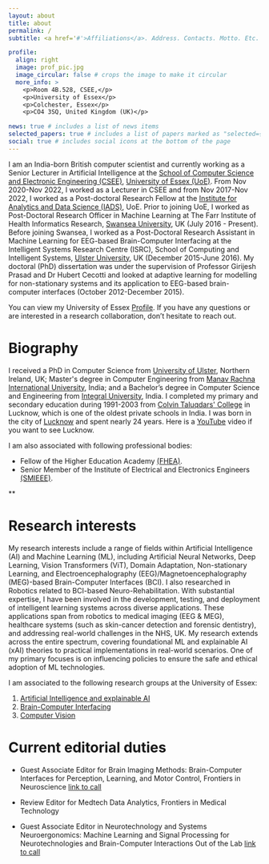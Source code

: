 ```yaml
---
layout: about
title: about
permalink: /
subtitle: <a href='#'>Affiliations</a>. Address. Contacts. Motto. Etc.

profile:
  align: right
  image: prof_pic.jpg
  image_circular: false # crops the image to make it circular
  more_info: >
    <p>Room 4B.528, CSEE,</p>
    <p>University of Essex</p>
    <p>Colchester, Essex</p>
    <p>CO4 3SQ, United Kingdom (UK)</p>

news: true # includes a list of news items
selected_papers: true # includes a list of papers marked as "selected={true}"
social: true # includes social icons at the bottom of the page
---
```

I am an India-born British computer scientist and currently working as a Senior Lecturer in Artificial Intelligence at the [School of Computer Science and Electronic Engineering (CSEE)](https://www.essex.ac.uk/departments/computer-science-and-electronic-engineering), [University of Essex (UoE)](https://www.essex.ac.uk/). From Nov 2020-Nov 2022, I worked as a Lecturer in CSEE and from Nov 2017-Nov 2022, I worked as a Post-doctoral Research Fellow at the [Institute for Analytics and Data Science (IADS)](https://www.essex.ac.uk/centres-and-institutes/institute-for-analytics-and-data-science), UoE. Prior to joining UoE, I worked as Post-Doctoral Research Officer in Machine Learning at The Farr Institute of Health Informatics Research, [Swansea University](https://www.swansea.ac.uk/), UK (July 2016 - Present). Before joining Swansea, I worked as a Post-Doctoral Research Assistant in Machine Learning for EEG-based Brain-Computer Interfacing at the Intelligent Systems Research Centre (ISRC), School of Computing and Intelligent Systems, [Ulster University](https://www.ulster.ac.uk/), UK (December 2015-June 2016). My doctoral (PhD) dissertation was under the supervision of Professor Girijesh Prasad and Dr Hubert Cecotti and looked at adaptive learning for modelling for non-stationary systems and its application to EEG-based brain-computer interfaces (October 2012-December 2015).

You can view my University of Essex [Profile](https://www.essex.ac.uk/people/razah72409). If you have any questions or are interested in a research collaboration, don’t hesitate to reach out. 

Biography
======
I received a PhD in Computer Science from [University of Ulster](https://www.ulster.ac.uk/faculties/computing-engineering-and-the-built-environment/schools/computing), Northern Ireland, UK; Master's degree in Computer Engineering from [Manav Rachna International University](https://manavrachna.edu.in/), India; and a Bachelor’s degree in Computer Science and Engineering from [Integral University](http://iul.ac.in/), India. I completed my primary and secondary education during 1991-2003 from [Colvin Taluqdars' College](https://en.wikipedia.org/wiki/Colvin_Taluqdars%27_College) in Lucknow, which is one of the oldest private schools in India. I was born in the city of [Lucknow](https://en.wikipedia.org/wiki/Lucknow) and spent nearly 24 years. Here is a [YouTube](https://www.youtube.com/watch?v=dS2fpg-SdJ8) video if you want to see Lucknow. 


I am also associated with following professional bodies: 

* Fellow of the Higher Education Academy [(FHEA)](https://www.advance-he.ac.uk/fellowship/fellowship). 
* Senior Member of the Institute of Electrical and Electronics Engineers [(SMIEEE)](https://www.ieee.org/membership/senior/index1.html).

**

Research interests
======
My research interests include a range of fields within Artificial Intelligence (AI) and Machine Learning (ML), including Artificial Neural Networks, Deep Learning, Vision Transformers (ViT), Domain Adaptation, Non-stationary Learning, and Electroencephalography (EEG)/Magnetoencephalography (MEG)-based Brain-Computer Interfaces (BCI). I also researched in Robotics related to BCI-based Neuro-Rehabilitation. With substantial expertise, I have been involved in the development, testing, and deployment of intelligent learning systems across diverse applications. These applications span from robotics to medical imaging (EEG & MEG), healthcare systems (such as skin-cancer detection and forensic dentistry), and addressing real-world challenges in the NHS, UK. My research extends across the entire spectrum, covering foundational ML and explainable AI (xAI) theories to practical implementations in real-world scenarios. One of my primary focuses is on influencing policies to ensure the safe and ethical adoption of ML technologies.

I am associated to the following research groups at the University of Essex:
1. [Artificial Intelligence and explainable AI](https://www.essex.ac.uk/departments/computer-science-and-electronic-engineering/research/artificial-intelligence) 
2. [Brain-Computer Interfacing](http://essexbcis.uk/)
3. [Computer Vision](https://essexnlip.uk/computer-vision/)


Current editorial duties
======

* Guest Associate Editor for Brain Imaging Methods: Brain-Computer Interfaces for Perception, Learning, and Motor Control, Frontiers in Neuroscience [link to call](https://www.frontiersin.org/research-topics/11139/brain-computer-interfaces-for-perception-learning-and-motor-control)

* Review Editor for Medtech Data Analytics, Frontiers in Medical Technology

* Guest Associate Editor in Neurotechnology and Systems Neuroergonomics: Machine Learning and Signal Processing for Neurotechnologies and Brain-Computer Interactions Out of the Lab [link to call](https://www.frontiersin.org/research-topics/17467/machine-learning-and-signal-processing-for-neurotechnologies-and-brain-computer-interactions-out-of)


<!-- Put your address / P.O. box / other info right below your picture. You can also disable any of these elements by editing `profile` property of the YAML header of your `_pages/about.md`. Edit `_bibliography/papers.bib` and Jekyll will render your [publications page](/al-folio/publications/) automatically.

Link to your social media connections, too. This theme is set up to use [Font Awesome icons](https://fontawesome.com/) and [Academicons](https://jpswalsh.github.io/academicons/), like the ones below. Add your Facebook, Twitter, LinkedIn, Google Scholar, or just disable all of them.
 -->
